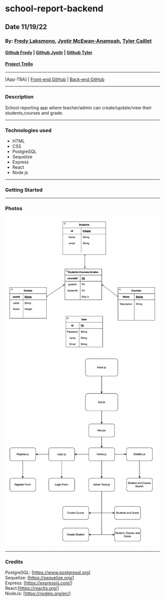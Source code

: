 # school-report-backend
## Date 11/19/22
### By: [Fredy Laksmono](https://www.linkedin.com/in/fredy-laksmono/), [Jyotir McEwan-Anamoah](https://www.linkedin.com/in/jyotir-mcewan-anamoah-638b38183/), [Tyler Caillet](https://www.linkedin.com/in/tyler-caillet/)

#### [Github Fredy](https://github.com/fredy-laksmono) | [Github Jyotir](https://github.com/devopsjyotir) | [Github Tyler](https://github.com/tylercaillet)
#### [Project Trello](https://trello.com/b/AJO4a4SR/hackathon)

---

[App-TBA] | [Front-end GitHub](https://github.com/tylercaillet/school-report-frontend) | [Back-end GitHub](https://github.com/fredy-laksmono/school-report-backend)

---

### Description
School reporting app where teacher/admin can create/update/view their students,courses and grade.

***

### Technologies used

* HTML
* CSS
* PostgreSQL
* Sequelize
* Express
* React
* Node js

***

### Getting Started

***

### Photos
![entity relationship diagram](./assets/school-report-erd.png)
![component hierarchy diagram](./assets/school-report-chd.png)

***

### Credits

PostgreSQL: [https://www.postgresql.org]   
Sequelize: [https://sequelize.org/]  
Express: [https://expressjs.com/]   
React:[https://reactjs.org/]   
NodeJs: [https://nodejs.org/en/]   
